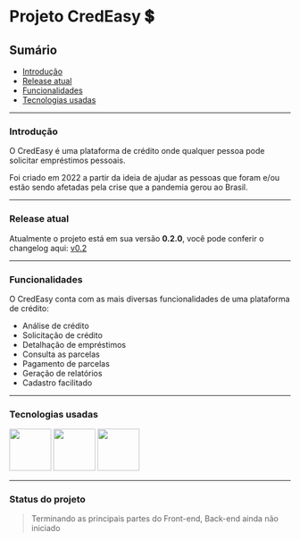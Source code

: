 # Projeto CredEasy 💲

## Sumário

* [Introdução](#introducao)
* [Release atual](#release-atual)
* [Funcionalidades](#funcionalidades)
* [Tecnologias usadas](#tecnologias-usadas)

---

### Introdução

O CredEasy é uma plataforma de crédito onde qualquer pessoa pode solicitar empréstimos pessoais.

Foi criado em 2022 a partir da ideia de ajudar as pessoas que foram e/ou estão sendo afetadas pela crise que a pandemia gerou ao Brasil.

---

### Release atual

Atualmente o projeto está em sua versão **0.2.0**, você pode conferir o changelog aqui: [v0.2](https://github.com/matheus-dresch/CredEasy/releases/tag/v0.2)

---

### Funcionalidades

O CredEasy conta com as mais diversas funcionalidades de uma plataforma de crédito:

* Análise de crédito
* Solicitação de crédito
* Detalhação de empréstimos
* Consulta as parcelas
* Pagamento de parcelas
* Geração de relatórios
* Cadastro facilitado

---

### Tecnologias usadas

<img src="https://user-images.githubusercontent.com/100793778/159767221-6649076a-d42e-467f-849d-537d44917690.svg" width="75">
<img src="https://user-images.githubusercontent.com/100793778/159767712-68383daa-41c7-45dd-9081-c59b6d27f183.svg" width="75">
<img src="https://user-images.githubusercontent.com/100793778/159768005-9f1c1d3e-1884-424f-9831-b22d9f48e491.svg" width="75">

---

### Status do projeto

> Terminando as principais partes do Front-end, Back-end ainda não iniciado
